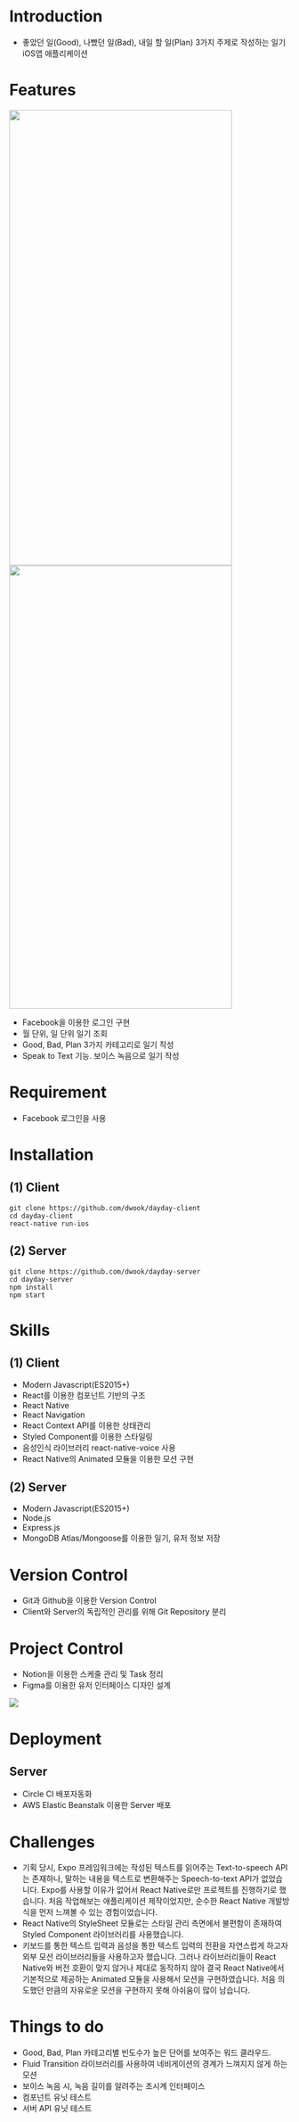 # Introduction

- 좋았던 일(Good), 나빴던 일(Bad), 내일 할 일(Plan) 3가지 주제로 작성하는 일기 iOS앱 애플리케이션

# Features

<img src="dayday1.gif" width="400" height="817">
<img src="dayday2.gif" width="400"
height='795'>

- Facebook을 이용한 로그인 구현
- 월 단위, 일 단위 일기 조회
- Good, Bad, Plan 3가지 카테고리로 일기 작성
- Speak to Text 기능. 보이스 녹음으로 일기 작성

# Requirement

- Facebook 로그인을 사용

# Installation

## (1) Client

```
git clone https://github.com/dwook/dayday-client
cd dayday-client
react-native run-ios
```

## (2) Server

```
git clone https://github.com/dwook/dayday-server
cd dayday-server
npm install
npm start
```

# Skills

## (1) Client

- Modern Javascript(ES2015+)
- React를 이용한 컴포넌트 기반의 구조
- React Native
- React Navigation
- React Context API를 이용한 상태관리
- Styled Component를 이용한 스타일링
- 음성인식 라이브러리 react-native-voice 사용
- React Native의 Animated 모듈을 이용한 모션 구현

## (2) Server

- Modern Javascript(ES2015+)
- Node.js
- Express.js
- MongoDB Atlas/Mongoose를 이용한 일기, 유저 정보 저장

# Version Control

- Git과 Github을 이용한 Version Control
- Client와 Server의 독립적인 관리를 위해 Git Repository 분리

# Project Control

- Notion을 이용한 스케줄 관리 및 Task 정리
- Figma를 이용한 유저 인터페이스 디자인 설계

<img src="figma_dayday.png">

# Deployment

## Server

- Circle CI 배포자동화
- AWS Elastic Beanstalk 이용한 Server 배포

# Challenges

- 기획 당시, Expo 프레임워크에는 작성된 텍스트를 읽어주는 Text-to-speech API는 존재하나, 말하는 내용을 텍스트로 변환해주는 Speech-to-text API가 없었습니다. Expo를 사용할 이유가 없어서 React Native로만 프로젝트를 진행하기로 했습니다. 처음 작업해보는 애플리케이션 제작이었지만, 순수한 React Native 개발방식을 먼저 느껴볼 수 있는 경험이었습니다.
- React Native의 StyleSheet 모듈로는 스타일 관리 측면에서 불편함이 존재하여 Styled Component 라이브러리를 사용했습니다.
- 키보드를 통한 텍스트 입력과 음성을 통한 텍스트 입력의 전환을 자연스럽게 하고자 외부 모션 라이브러리들을 사용하고자 했습니다. 그러나 라이브러리들이 React Native와 버전 호환이 맞지 않거나 제대로 동작하지 않아 결국 React Native에서 기본적으로 제공하는 Animated 모듈을 사용해서 모션을 구현하였습니다. 처음 의도했던 만큼의 자유로운 모션을 구현하지 못해 아쉬움이 많이 남습니다.

# Things to do

- Good, Bad, Plan 카테고리별 빈도수가 높은 단어를 보여주는 워드 클라우드.
- Fluid Transition 라이브러리를 사용하여 네비게이션의 경계가 느껴지지 않게 하는 모션
- 보이스 녹음 시, 녹음 길이를 알려주는 초시계 인터페이스
- 컴포넌트 유닛 테스트
- 서버 API 유닛 테스트
